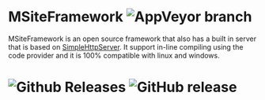 # MSiteFramework ![AppVeyor branch](https://img.shields.io/appveyor/ci/mihail-rotmg/MSiteFramework/master.svg)
MSiteFramework is an open source framework that also has a built in server that is based on [SimpleHttpServer](https://github.com/jeske/SimpleHttpServer).
It support in-line compiling using the code provider and it is 100% compatible with linux and windows.
# ![Github Releases](https://img.shields.io/github/downloads/mihail-rotmg/MSiteFramework/latest/total.svg) ![GitHub release](https://img.shields.io/github/release/mihail-rotmg/MSiteFramework.svg)
